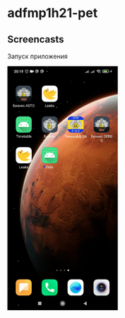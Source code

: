 # adfmp1h21-pet


## Screencasts   
Запуск приложения

<img src="https://github.com/moevm/adfmp1h21-pet/blob/main/docs/ezgif.com-gif-maker.gif" width="250" height="550"/>
